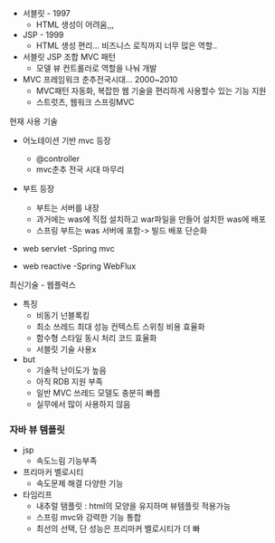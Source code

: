 - 서블릿 - 1997
	- HTML 생성이 어려움,,,
- JSP - 1999
	- HTML 생성 편리... 비즈니스 로직까지 너무 많은 역할..
- 서블릿 JSP 조합 MVC 패턴
	- 모델 뷰 컨트롤러로 역할을 나눠 개발
- MVC 프레임워크 춘추전국시대... 2000~2010
	- MVC패턴 자동화, 복잡한 웹 기술을 편리하게 사용할수 있는 기능 지원
	- 스트럿츠, 웹워크 스프링MVC

현재 사용 기술
- 어노테이션 기반 mvc 등장
	- @controller
	- mvc춘추 전국 시대 마무리
- 부트 등장
	- 부트는 서버를 내장
	- 과거에는 was에 직접 설치하고 war파일을 만들어 설치한 was에 배포
	- 스프링 부트는 was 서버에 포함-> 빌드 배포 단순화

- web servlet -Spring mvc
- web reactive -Spring WebFlux

최신기술 - 웹플럭스
- 특징 
	- 비동기 넌블록킹
	- 최소 쓰레드 최대 성능 컨텍스트 스위칭 비용 효율화
	- 함수형 스타일 동시 처리 코드 효율화
	- 서블릿 기술 사용x
- but
	- 기술적 난이도가 높음
	- 아직 RDB 지원 부족
	- 일반 MVC 쓰레드 모델도 충분히 빠름
	- 실무에서 많이 사용하지 않음


### 자바 뷰 템플릿
- jsp
	- 속도느림 기능부족
- 프리마커 벨로시티
	- 속도문제 해결 다양한 기능
- 타임리프
	- 내추럴 탬플릿 : html의 모양을 유지하며 뷰템플릿 적용가능
	- 스프링 mvc와 강력한 기능 통합
	- 최선의 선택, 단 성능은 프리마커 벨로시티가 더 빠
